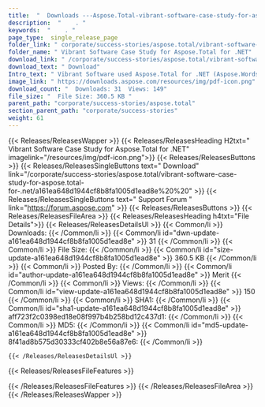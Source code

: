 ```yaml
---
title:  "  Downloads ---Aspose.Total-vibrant-software-case-study-for-aspose.total-for-.net . " 
description:  "    . " 
keywords:  "    . " 
page_type:  single_release_page
folder_link: " corporate/success-stories/aspose.total/vibrant-software-case-study-for-aspose.total-for-.net/"
folder_name: " Vibrant Software Case Study for Aspose.Total for .NET"
download_link: " /corporate/success-stories/aspose.total/vibrant-software-case-study-for-aspose.total-for-.net/a161ea648d1944cf8b8fa1005d1ead8e"
download_text: " Download"
Intro_text: " Vibrant Software used Aspose.Total for .NET (Aspose.Words, Aspose.Cells, and Asp..."
image_link: " https://downloads.aspose.com/resources/img/pdf-icon.png"
download_count: "  Downloads: 31  Views: 149"
file_size: "  File Size: 360.5 KB "
parent_path: "corporate/success-stories/aspose.total"
section_parent_path: "corporate/success-stories"
weight: 61 
---
```


{{< Releases/ReleasesWapper >}}
  {{< Releases/ReleasesHeading H2txt=" Vibrant Software Case Study for Aspose.Total for .NET" imagelink="/resources/img/pdf-icon.png">}}
  {{< Releases/ReleasesButtons >}}
    {{< Releases/ReleasesSingleButtons text=" Download" link="/corporate/success-stories/aspose.total/vibrant-software-case-study-for-aspose.total-for-.net/a161ea648d1944cf8b8fa1005d1ead8e%20%20" >}}
    {{< Releases/ReleasesSingleButtons text=" Support Forum " link="https://forum.aspose.com" >}}
  {{< Releases/ReleasesButtons >}}
  {{< Releases/ReleasesFileArea >}}
    {{< Releases/ReleasesHeading h4txt="File Details">}}
    {{< Releases/ReleasesDetailsUl >}}
            {{< Common/li  >}} Downloads: {{< /Common/li >}} 
      {{< Common/li id="dwn-update-a161ea648d1944cf8b8fa1005d1ead8e" >}} 31 {{< /Common/li >}} 
      {{< Common/li  >}} File Size: {{< /Common/li >}} 
      {{< Common/li id="size-update-a161ea648d1944cf8b8fa1005d1ead8e" >}} 360.5 KB {{< /Common/li >}} 
      {{< Common/li  >}} Posted By: {{< /Common/li >}} 
      {{< Common/li id="author-update-a161ea648d1944cf8b8fa1005d1ead8e" >}} Merit {{< /Common/li >}} 
      {{< Common/li  >}} Views: {{< /Common/li >}} 
      {{< Common/li id="view-update-a161ea648d1944cf8b8fa1005d1ead8e" >}} 150 {{< /Common/li >}} 
      {{< Common/li  >}} SHA1: {{< /Common/li >}} 
      {{< Common/li id="sha1-update-a161ea648d1944cf8b8fa1005d1ead8e" >}} aff723f2c0398ed18e08f997b4b258bd12c437d1: {{< /Common/li >}} 
      {{< Common/li  >}} MD5: {{< /Common/li >}} 
      {{< Common/li id="md5-update-a161ea648d1944cf8b8fa1005d1ead8e" >}} 8f41ad8b575d30333cf402b8e56a87e6: {{< /Common/li >}} 

    {{< /Releases/ReleasesDetailsUl >}}

  {{< Releases/ReleasesFileFeatures >}}
      
  {{< /Releases/ReleasesFileFeatures >}}
 {{< /Releases/ReleasesFileArea >}}
{{< /Releases/ReleasesWapper >}}



